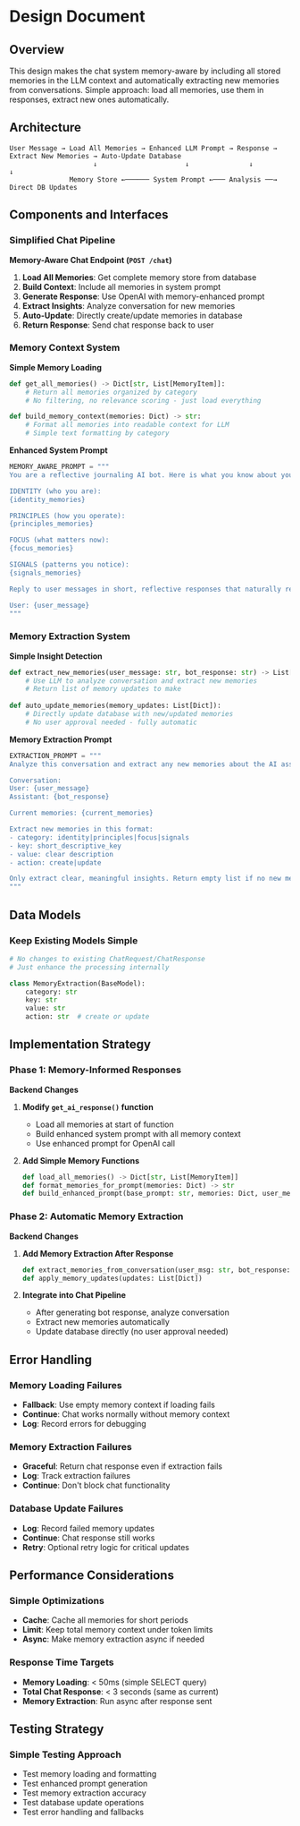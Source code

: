 # Design Document

## Overview

This design makes the chat system memory-aware by including all stored memories in the LLM context and automatically extracting new memories from conversations. Simple approach: load all memories, use them in responses, extract new ones automatically.

## Architecture

```
User Message → Load All Memories → Enhanced LLM Prompt → Response → Extract New Memories → Auto-Update Database
                     ↓                      ↓               ↓              ↓
               Memory Store ←────── System Prompt ←─── Analysis ──→ Direct DB Updates
```

## Components and Interfaces

### Simplified Chat Pipeline

**Memory-Aware Chat Endpoint (`POST /chat`)**
1. **Load All Memories**: Get complete memory store from database
2. **Build Context**: Include all memories in system prompt
3. **Generate Response**: Use OpenAI with memory-enhanced prompt
4. **Extract Insights**: Analyze conversation for new memories
5. **Auto-Update**: Directly create/update memories in database
6. **Return Response**: Send chat response back to user

### Memory Context System

**Simple Memory Loading**
```python
def get_all_memories() -> Dict[str, List[MemoryItem]]:
    # Return all memories organized by category
    # No filtering, no relevance scoring - just load everything

def build_memory_context(memories: Dict) -> str:
    # Format all memories into readable context for LLM
    # Simple text formatting by category
```

**Enhanced System Prompt**
```python
MEMORY_AWARE_PROMPT = """
You are a reflective journaling AI bot. Here is what you know about yourself:

IDENTITY (who you are):
{identity_memories}

PRINCIPLES (how you operate):
{principles_memories}

FOCUS (what matters now):
{focus_memories}

SIGNALS (patterns you notice):
{signals_memories}

Reply to user messages in short, reflective responses that naturally reference your memories when relevant.

User: {user_message}
"""
```

### Memory Extraction System

**Simple Insight Detection**
```python
def extract_new_memories(user_message: str, bot_response: str) -> List[Dict]:
    # Use LLM to analyze conversation and extract new memories
    # Return list of memory updates to make
    
def auto_update_memories(memory_updates: List[Dict]):
    # Directly update database with new/updated memories
    # No user approval needed - fully automatic
```

**Memory Extraction Prompt**
```python
EXTRACTION_PROMPT = """
Analyze this conversation and extract any new memories about the AI assistant.

Conversation:
User: {user_message}
Assistant: {bot_response}

Current memories: {current_memories}

Extract new memories in this format:
- category: identity|principles|focus|signals
- key: short_descriptive_key
- value: clear description
- action: create|update

Only extract clear, meaningful insights. Return empty list if no new memories found.
"""
```

## Data Models

### Keep Existing Models Simple
```python
# No changes to existing ChatRequest/ChatResponse
# Just enhance the processing internally

class MemoryExtraction(BaseModel):
    category: str
    key: str  
    value: str
    action: str  # create or update
```

## Implementation Strategy

### Phase 1: Memory-Informed Responses

**Backend Changes**
1. **Modify `get_ai_response()` function**
   - Load all memories at start of function
   - Build enhanced system prompt with all memory context
   - Use enhanced prompt for OpenAI call

2. **Add Simple Memory Functions**
   ```python
   def load_all_memories() -> Dict[str, List[MemoryItem]]
   def format_memories_for_prompt(memories: Dict) -> str
   def build_enhanced_prompt(base_prompt: str, memories: Dict, user_message: str) -> str
   ```

### Phase 2: Automatic Memory Extraction

**Backend Changes**
1. **Add Memory Extraction After Response**
   ```python
   def extract_memories_from_conversation(user_msg: str, bot_response: str, current_memories: Dict) -> List[Dict]
   def apply_memory_updates(updates: List[Dict])
   ```

2. **Integrate into Chat Pipeline**
   - After generating bot response, analyze conversation
   - Extract new memories automatically
   - Update database directly (no user approval needed)

## Error Handling

### Memory Loading Failures
- **Fallback**: Use empty memory context if loading fails
- **Continue**: Chat works normally without memory context
- **Log**: Record errors for debugging

### Memory Extraction Failures  
- **Graceful**: Return chat response even if extraction fails
- **Log**: Track extraction failures
- **Continue**: Don't block chat functionality

### Database Update Failures
- **Log**: Record failed memory updates
- **Continue**: Chat response still works
- **Retry**: Optional retry logic for critical updates

## Performance Considerations

### Simple Optimizations
- **Cache**: Cache all memories for short periods
- **Limit**: Keep total memory context under token limits
- **Async**: Make memory extraction async if needed

### Response Time Targets
- **Memory Loading**: < 50ms (simple SELECT query)
- **Total Chat Response**: < 3 seconds (same as current)
- **Memory Extraction**: Run async after response sent

## Testing Strategy

### Simple Testing Approach
- Test memory loading and formatting
- Test enhanced prompt generation
- Test memory extraction accuracy
- Test database update operations
- Test error handling and fallbacks